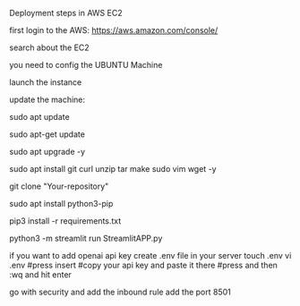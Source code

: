Deployment steps in AWS EC2

first login to the AWS: https://aws.amazon.com/console/

search about the EC2

you need to config the UBUNTU Machine

launch the instance

update the machine:

sudo apt update

sudo apt-get update

sudo apt upgrade -y

sudo apt install git curl unzip tar make sudo vim wget -y

git clone "Your-repository"

sudo apt install python3-pip

pip3 install -r requirements.txt

python3 -m streamlit run StreamlitAPP.py

if you want to add openai api key
create .env file in your server touch .env
vi .env #press insert #copy your api key and paste it there #press and then :wq and hit enter

go with security and add the inbound rule add the port 8501
